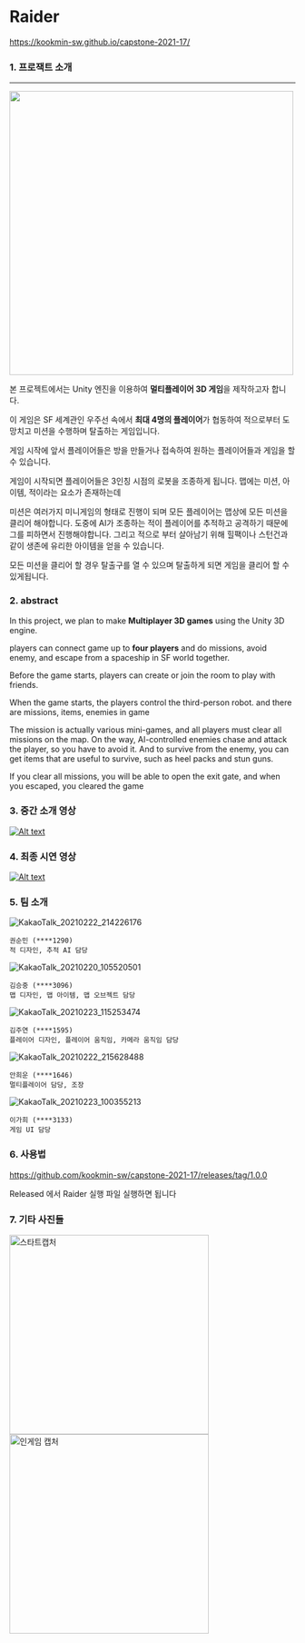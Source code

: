 # Raider

https://kookmin-sw.github.io/capstone-2021-17/

### 1. 프로잭트 소개

<hr> 
<div width="100%">
<img src="https://user-images.githubusercontent.com/28583561/113183056-905da680-928e-11eb-8be8-8c97b68dc006.png" width= "500"> </img>
</div>



본 프로젝트에서는 Unity 엔진을 이용하여 **멀티플레이어 3D 게임**을 제작하고자 합니다.

이 게임은 SF 세계관인 우주선 속에서 **최대 4명의 플레이어**가 협동하여 적으로부터 도망치고 미션을 수행하며 탈출하는 게임입니다.

게임 시작에 앞서 플레이어들은 방을 만들거나 접속하여 원하는 플레이어들과 게임을 할 수 있습니다.

게임이 시작되면 플레이어들은 3인칭 시점의 로봇을 조종하게 됩니다. 
맵에는 미션, 아이템, 적이라는 요소가 존재하는데 

미션은 여러가지 미니게임의 형태로 진행이 되며 모든 플레이어는 맵상에 모든 미션을 클리어 해야합니다.
도중에 AI가 조종하는 적이 플레이어를 추적하고 공격하기 때문에 그를 피하면서 진행해야합니다.
그리고 적으로 부터 살아남기 위해 힐팩이나 스턴건과 같이 생존에 유리한 아이템을 얻을 수 있습니다.

모든 미션을 클리어 할 경우 탈출구를 열 수 있으며 탈출하게 되면 게임을 클리어 할 수 있게됩니다.

### 2. abstract

In this project, we plan to make **Multiplayer 3D games** using the Unity 3D engine.

players can connect game up to **four players** 
and do missions, avoid enemy, and escape from a spaceship in SF world together.

Before the game starts, players can create or join the room to play with friends.

When the game starts, the players control the third-person robot.
and there are missions, items, enemies in game 

The mission is actually various mini-games, and all players must clear all missions on the map.
On the way, AI-controlled enemies chase and attack the player, so you have to avoid it.
And to survive from the enemy, you can get items that are useful to survive, such as heel packs and stun guns.

If you clear all missions, you will be able to open the exit gate, 
and when you escaped, you cleared the game


### 3. 중간 소개 영상

[![Alt text](http://i.ytimg.com/vi/ETcIRnatyL4/0.jpg)](https://youtu.be/ETcIRnatyL4)

### 4. 최종 시연 영상

[![Alt text](http://i.ytimg.com/vi/PQKoQMY7TTg/0.jpg)](https://www.youtube.com/PQKoQMY7TTg)

### 5. 팀 소개

![KakaoTalk_20210222_214226176](https://user-images.githubusercontent.com/28583561/108721137-028eed00-7565-11eb-8b42-59d31da88338.jpg)
```
권순민 (****1290)
적 디자인, 추적 AI 담당
```
![KakaoTalk_20210220_105520501](https://user-images.githubusercontent.com/28583561/108721128-00c52980-7565-11eb-8cec-b41c80da7f26.jpg)
```
김승중 (****3096)
맵 디자인, 맵 아이템, 맵 오브젝트 담당
```
![KakaoTalk_20210223_115253474](https://user-images.githubusercontent.com/28583561/108797260-233f5d00-75ce-11eb-82c7-f127b7a517bd.jpg)

```
김주연 (****1595)
플레이어 디자인, 플레이어 움직임, 카메라 움직임 담당
```
![KakaoTalk_20210222_215628488](https://user-images.githubusercontent.com/28583561/108721139-0458b080-7565-11eb-9c0a-24303d9e9ab4.jpg)

```
안희운 (****1646)
멀티플레이어 담당, 조장
```
![KakaoTalk_20210223_100355213](https://user-images.githubusercontent.com/28583561/108791023-719a2f00-75c1-11eb-996b-729d10f46f62.jpg)

```
이가희 (****3133)
게임 UI 담당
```

### 6. 사용법

https://github.com/kookmin-sw/capstone-2021-17/releases/tag/1.0.0

Released 에서 Raider 실행 파일 실행하면 됩니다

### 7. 기타 사진들

<img width="351" alt="스타트캡처" src="https://user-images.githubusercontent.com/28583561/113883018-c0f69080-97f8-11eb-9d08-b535ea46bea8.jpg">


<img width="351" alt="인게임 캡처" src="https://user-images.githubusercontent.com/28583561/113193184-a4a7a080-929a-11eb-81b9-61356e1763e1.PNG">

